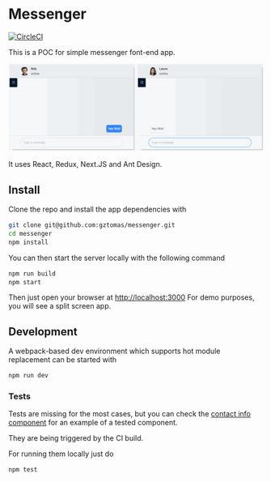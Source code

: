 # Messenger

[![CircleCI](https://circleci.com/gh/gztomas/messenger.svg?style=shield&circle-token=53adf011fb6eaa26ca2182408630f436ccda8715)](https://circleci.com/gh/gztomas/messenger)

This is a POC for simple messenger font-end app.

![Demo Animation](demo.gif)

It uses React, Redux, Next.JS and Ant Design.

## Install

Clone the repo and install the app dependencies with

```sh
git clone git@github.com:gztomas/messenger.git
cd messenger
npm install
```

You can then start the server locally with the following command

```sh
npm run build
npm start
```

Then just open your browser at <http://localhost:3000>
For demo purposes, you will see a split screen app.

## Development

A webpack-based dev environment which supports hot module replacement can be started with

```sh
npm run dev
```

### Tests

Tests are missing for the most cases, but you can check the [contact info component](https://github.com/gztomas/messenger/tree/master/src/components/contact-info) for an example of a tested component.

They are being triggered by the CI build.

For running them locally just do

```sh
npm test
```
